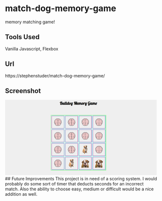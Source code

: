 # match-dog-memory-game
memory matching game!

## Tools Used
Vanilla Javascript, Flexbox

## Url
https://stephenstuder/match-dog-memory-game/

## Screenshot
<img src="./images/screenshotapp.PNG" alt="screenshot of webpage" width="500"/>
## Future Improvements
This project is in need of a scoring system. I would probably do some sort of timer that deducts seconds for an incorrect match. Also the ability to choose easy, medium or difficult would be a nice addition as well. 